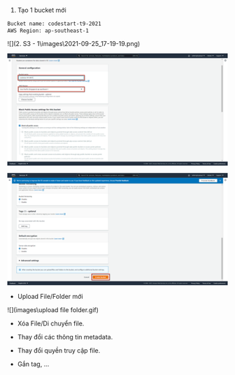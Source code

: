 1. Tạo 1 bucket mới

```
Bucket name: codestart-t9-2021
AWS Region: ap-southeast-1
```

![](2. S3 - 1\images\2021-09-25_17-19-19.png)

![](images\2021-09-25_17-30-11.png)

![](images\2021-09-25_17-33-31.png)

- Upload File/Folder mới

![](images\upload file folder.gif)

- Xóa File/Di chuyển file.

- Thay đổi các thông tin metadata.
- Thay đổi quyền truy cập file.
- Gắn tag, ...
